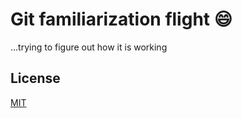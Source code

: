 # Git familiarization flight 😄

...trying to figure out how it is working


## License

[MIT](https://github.com/grid-js/gridjs/blob/master/LICENSE)
